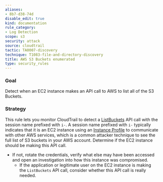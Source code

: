 ```yaml
---
aliases:
- 8b7-d38-74d
disable_edit: true
kind: documentation
rule_category:
- Log Detection
scope: s3
security: attack
source: cloudtrail
tactic: TA0007-discovery
technique: T1083-file-and-directory-discovery
title: AWS S3 Buckets enumerated
type: security_rules
---
```


### Goal
Detect when an EC2 instance makes an API call to AWS to list all of the S3 Buckets.

### Strategy
This rule lets you monitor CloudTrail to detect a [ListBuckets][1] API call with the session name prefixed with `i-`. A session name prefixed with `i-` typically indicates that it is an EC2 instance using an [Instance Profile][2] to communicate with other AWS services, which is a common attacker technique to see the full list of S3 buckets in your AWS account.
 Determine if the EC2 instance should be making this API call. 
* If not, rotate the credentials, verify what else may have been accessed and open an investigation into how this instance was compromised.
   * If the application or legitimate user on the EC2 instance is making the `ListBuckets` API call, consider whether this API call is really needed.  

[1]: https://docs.aws.amazon.com/AmazonS3/latest/API/API_ListBuckets.html
[2]: https://docs.aws.amazon.com/AWSEC2/latest/UserGuide/iam-roles-for-amazon-ec2.html#ec2-instance-profile
